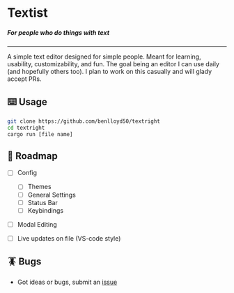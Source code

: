 # Textist
##### For people who do things with text
---

A simple text editor designed for simple people. 
Meant for learning, usability, customizability, and fun. 
The goal being an editor I can use daily (and hopefully others too).
I plan to work on this casually and will glady accept PRs.

## :keyboard: Usage

```bash
git clone https://github.com/benlloyd50/textright
cd textright 
cargo run [file name]
```


## :oncoming_taxi: Roadmap

- [ ] Config
    - [ ] Themes
    - [ ] General Settings
    - [ ] Status Bar
    - [ ] Keybindings
- [ ] Modal Editing
- [ ] Live updates on file (VS-code style)


## :cockroach: Bugs

- Got ideas or bugs, submit an [issue](https://github.com/benlloyd50/textright/issues/new)
